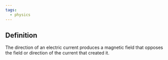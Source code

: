 ```yaml
---
tags:
  - physics
---
```

## Definition
The direction of an electric current produces a magnetic field that opposes the field or direction of the current that created it. 